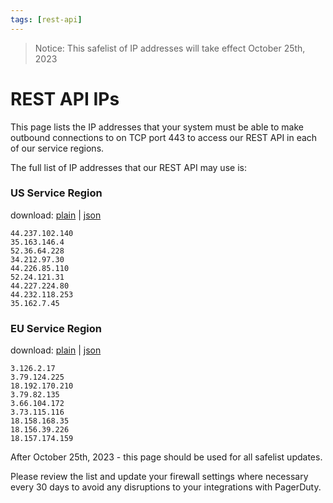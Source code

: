 ```yaml
---
tags: [rest-api]
---
```

> Notice: This safelist of IP addresses will take effect October 25th, 2023

# REST API IPs

This page lists the IP addresses that your system must be able to make outbound connections to on TCP port 443 to access our REST API in each of our service regions.

The full list of IP addresses that our REST API may use is:

### US Service Region

download: [plain](https://developer.pagerduty.com/ip-safelists/rest-api-us-service-region) | [json](https://developer.pagerduty.com/ip-safelists/rest-api-us-service-region-json)

    44.237.102.140
    35.163.146.4
    52.36.64.228
    34.212.97.30
    44.226.85.110
    52.24.121.31
    44.227.224.80
    44.232.118.253
    35.162.7.45


### EU Service Region

download: [plain](https://developer.pagerduty.com/ip-safelists/rest-api-eu-service-region) | [json](https://developer.pagerduty.com/ip-safelists/rest-api-eu-service-region-json)

    3.126.2.17
    3.79.124.225
    18.192.170.210
    3.79.82.135
    3.66.104.172
    3.73.115.116
    18.158.168.35
    18.156.39.226
    18.157.174.159


After October 25th, 2023 - this page should be used for all safelist updates.

Please review the list and update your firewall settings where necessary every 30 days to avoid any disruptions to your integrations with PagerDuty.
